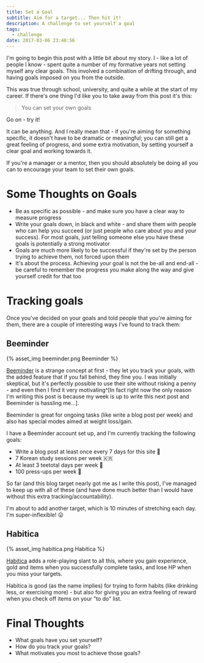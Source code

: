 ```yaml
---
title: Set a Goal
subtitle: Aim for a target... Then hit it!
description: A challenge to set yourself a goal
tags:
  - challenge
date: 2017-03-06 23:48:56
---
```



I'm going to begin this post with a little bit about my story.  I - like a lot of people I know - spent quite a number of my formative years not setting myself any clear goals.  This involved a combination of drifting through, and having goals imposed on you from the outside.

This was true through school, university, and quite a while at the start of my career.  If there's one thing I'd like you to take away from this post it's this:

> You can set your own goals

Go on - try it!

It can be anything.  And I really mean that - if you're aiming for something specific, it doesn't have to be dramatic or meaningful; you can still get a great feeling of progress, and some extra motivation, by setting yourself a clear goal and working towards it.

If you're a manager or a mentor, then you should absolutely be doing all you can to encourage your team to set their own goals.

# Some Thoughts on Goals

* Be as specific as possible - and make sure you have a clear way to measure progress
* Write your goals down, in black and white - and share them with people who can help you succeed (or just people who care about you and your success). For most goals, just telling someone else you have these goals is potentially a strong motivator
* Goals are much more likely to be successful if they're set by the person trying to achieve them, not forced upon them
* It's about the process.  Achieving your goal is not the be-all and end-all - be careful to remember the progress you make along the way and give yourself credit for that too

# Tracking goals

Once you've decided on your goals and told people that you're aiming for them, there are a couple of interesting ways I've found to track them:

## Beeminder

{% asset_img beeminder.png Beeminder %}

[Beeminder](https://www.beeminder.com/) is a strange concept at first - they let you track your goals, with the added feature that if you fall behind, they fine you.  I was initially skeptical, but it's perfectly possible to use their site without risking a penny - and even then I find it very motivating^[In fact right now the only reason I'm writing this post is because my week is up to write this next post and Beeminder is hassling me...].

Beeminder is great for ongoing tasks (like write a blog post per week) and also has special modes aimed at weight loss/gain.

I have a Beeminder account set up, and I'm currently tracking the following goals:
* Write a blog post at least once every 7 days for this site :page_facing_up:
* 7 Korean study sessions per week :kr:
* At least 3 teetotal days per week :beers:
* 100 press-ups per week :muscle:

So far (and this blog target nearly got me as I write this post), I've managed to keep up with all of these (and have done much better than I would have without this extra tracking/accountability).

I'm about to add another target, which is 10 minutes of stretching each day.  I'm super-inflexible! :stuck_out_tongue:

## Habitica

{% asset_img habitica.png Habitica %}

[Habitica](https://habitica.com/) adds a role-playing slant to all this, where you gain experience, gold and items when you successfully complete tasks, and lose HP when you miss your targets.

Habitica is good (as the name implies) for trying to form habits (like drinking less, or exercising more) - but also for giving you an extra feeling of reward when you check off items on your "to do" list.

# Final Thoughts

* What goals have you set yourself?
* How do you track your goals?
* What motivates you most to achieve those goals?

